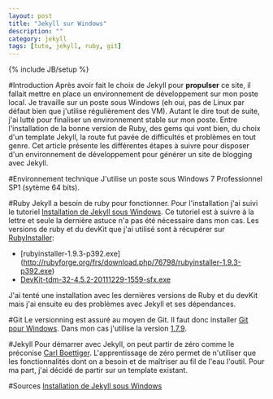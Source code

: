 ```yaml
---
layout: post
title: "Jekyll sur Windows"
description: ""
category: jekyll
tags: [tuto, jekyll, ruby, git]
---
```

{% include JB/setup %}

#Introduction
Après avoir fait le choix de Jekyll pour **propulser** ce site, il fallait mettre en place un environnement de développement sur mon poste local.
Je travaille sur un poste sous Windows (eh oui, pas de Linux par défaut bien que j'utilise régulièrement des VM).
Autant le dire tout de suite, j'ai lutté pour finaliser un environnement stable sur mon poste.
Entre l'installation de la bonne version de Ruby, des gems qui vont bien, du choix d'un template Jekyll, la route fut pavée de difficultés et problèmes en tout genre.
Cet article présente les différentes étapes à suivre pour disposer d'un environnement de développement pour générer un site de blogging avec Jekyll.

#Environnement technique
J'utilise un poste sous Windows 7 Professionnel SP1 (sytème 64 bits). 

#Ruby
Jekyll a besoin de ruby pour fonctionner. Pour l'installation j'ai suivi le tutoriel [Installation de Jekyll sous Windows](http://forresst.github.io/2012/03/20/Installer-Jekyll-Sous-Windows). Ce tutoriel est à suivre à la lettre et seule la dernière astuce n'a pas été nécessaire dans mon cas.
Les versions de ruby et du devKit que j'ai utilisé sont à récupérer sur [RubyInstaller](http://rubyinstaller.org/downloads/):
- [rubyinstaller-1.9.3-p392.exe] (http://rubyforge.org/frs/download.php/76798/rubyinstaller-1.9.3-p392.exe)
- [DevKit-tdm-32-4.5.2-20111229-1559-sfx.exe](https://github.com/downloads/oneclick/rubyinstaller/DevKit-tdm-32-4.5.2-20111229-1559-sfx.exe)

J'ai tenté une installation avec les dernières versions de Ruby et du devKit mais j'ai ensuite eu des problèmes avec Jekyll et ses dépendances.

#Git
Le versionning est assuré au moyen de Git. Il faut donc installer [Git pour Windows](http://code.google.com/p/msysgit/).
Dans mon cas j'utilise la version [1.7.9](http://code.google.com/p/msysgit/downloads/detail?name=Git-1.7.9-preview20120201.exe&can=2&q=).

#Jekyll
Pour démarrer avec Jekyll, on peut partir de zéro comme le préconise [Carl Boettiger](http://carlboettiger.info/2012/12/30/learning-jekyll.html). L'apprentissage de zéro permet de n'utiliser que les fonctionnalités dont on a besoin et de maîtriser au fil de l'eau l'outil.
Pour ma part, j'ai décidé de partir sur un template existant.

#Sources
[Installation de Jekyll sous Windows](http://forresst.github.io/2012/03/20/Installer-Jekyll-Sous-Windows)